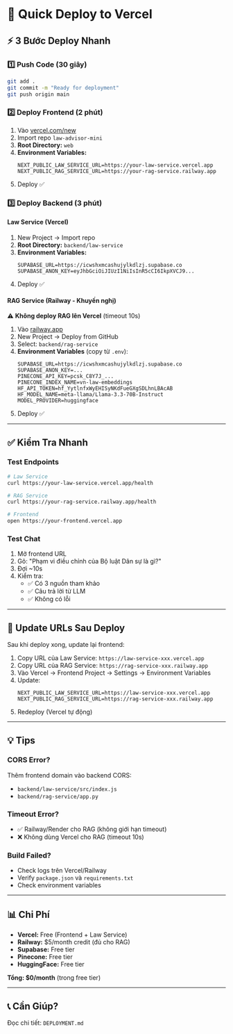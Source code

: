 # 🚀 Quick Deploy to Vercel

## ⚡ 3 Bước Deploy Nhanh

### 1️⃣ Push Code (30 giây)
```bash
git add .
git commit -m "Ready for deployment"
git push origin main
```

### 2️⃣ Deploy Frontend (2 phút)
1. Vào [vercel.com/new](https://vercel.com/new)
2. Import repo `law-advisor-mini`
3. **Root Directory:** `web`
4. **Environment Variables:**
   ```
   NEXT_PUBLIC_LAW_SERVICE_URL=https://your-law-service.vercel.app
   NEXT_PUBLIC_RAG_SERVICE_URL=https://your-rag-service.railway.app
   ```
5. Deploy ✅

### 3️⃣ Deploy Backend (3 phút)

#### Law Service (Vercel)
1. New Project → Import repo
2. **Root Directory:** `backend/law-service`
3. **Environment Variables:**
   ```
   SUPABASE_URL=https://icwshxmcashujylkdlzj.supabase.co
   SUPABASE_ANON_KEY=eyJhbGciOiJIUzI1NiIsInR5cCI6IkpXVCJ9...
   ```
4. Deploy ✅

#### RAG Service (Railway - Khuyến nghị)
⚠️ **Không deploy RAG lên Vercel** (timeout 10s)

1. Vào [railway.app](https://railway.app)
2. New Project → Deploy from GitHub
3. Select: `backend/rag-service`
4. **Environment Variables** (copy từ `.env`):
   ```
   SUPABASE_URL=https://icwshxmcashujylkdlzj.supabase.co
   SUPABASE_ANON_KEY=...
   PINECONE_API_KEY=pcsk_C8Y7J_...
   PINECONE_INDEX_NAME=vn-law-embeddings
   HF_API_TOKEN=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
   HF_MODEL_NAME=meta-llama/Llama-3.3-70B-Instruct
   MODEL_PROVIDER=huggingface
   ```
5. Deploy ✅

---

## ✅ Kiểm Tra Nhanh

### Test Endpoints
```bash
# Law Service
curl https://your-law-service.vercel.app/health

# RAG Service  
curl https://your-rag-service.railway.app/health

# Frontend
open https://your-frontend.vercel.app
```

### Test Chat
1. Mở frontend URL
2. Gõ: "Phạm vi điều chỉnh của Bộ luật Dân sự là gì?"
3. Đợi ~10s
4. Kiểm tra:
   - ✅ Có 3 nguồn tham khảo
   - ✅ Câu trả lời từ LLM
   - ✅ Không có lỗi

---

## 🔧 Update URLs Sau Deploy

Sau khi deploy xong, update lại frontend:

1. Copy URL của Law Service: `https://law-service-xxx.vercel.app`
2. Copy URL của RAG Service: `https://rag-service-xxx.railway.app`
3. Vào Vercel → Frontend Project → Settings → Environment Variables
4. Update:
   ```
   NEXT_PUBLIC_LAW_SERVICE_URL=https://law-service-xxx.vercel.app
   NEXT_PUBLIC_RAG_SERVICE_URL=https://rag-service-xxx.railway.app
   ```
5. Redeploy (Vercel tự động)

---

## 💡 Tips

### CORS Error?
Thêm frontend domain vào backend CORS:
- `backend/law-service/src/index.js`
- `backend/rag-service/app.py`

### Timeout Error?
- ✅ Railway/Render cho RAG (không giới hạn timeout)
- ❌ Không dùng Vercel cho RAG (timeout 10s)

### Build Failed?
- Check logs trên Vercel/Railway
- Verify `package.json` và `requirements.txt`
- Check environment variables

---

## 📊 Chi Phí

- **Vercel:** Free (Frontend + Law Service)
- **Railway:** $5/month credit (đủ cho RAG)
- **Supabase:** Free tier
- **Pinecone:** Free tier
- **HuggingFace:** Free tier

**Tổng: $0/month** (trong free tier)

---

## 📞 Cần Giúp?

Đọc chi tiết: `DEPLOYMENT.md`
